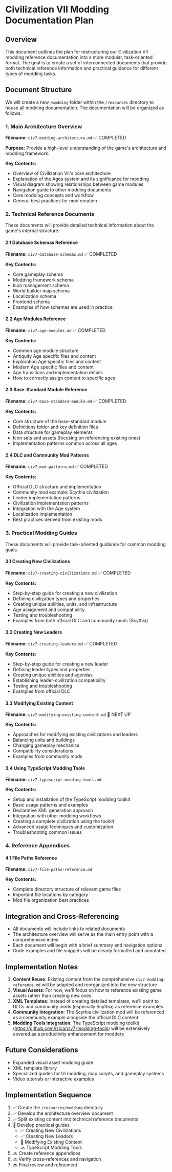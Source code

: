 # Civilization VII Modding Documentation Plan

## Overview

This document outlines the plan for restructuring our Civilization VII modding reference documentation into a more modular, task-oriented format. The goal is to create a set of interconnected documents that provide both technical reference information and practical guidance for different types of modding tasks.

## Document Structure

We will create a new `/modding` folder within the `/resources` directory to house all modding documentation. The documentation will be organized as follows:

### 1. Main Architecture Overview

**Filename:** `civ7-modding-architecture.md` ✅ COMPLETED

**Purpose:** Provide a high-level understanding of the game's architecture and modding framework.

**Key Contents:**
- Overview of Civilization VII's core architecture
- Explanation of the Ages system and its significance for modding
- Visual diagram showing relationships between game modules
- Navigation guide to other modding documents
- Core modding concepts and workflow
- General best practices for mod creation

### 2. Technical Reference Documents

These documents will provide detailed technical information about the game's internal structure.

#### 2.1 Database Schemas Reference

**Filename:** `civ7-database-schemas.md` ✅ COMPLETED

**Key Contents:**
- Core gameplay schema
- Modding framework schema
- Icon management schema
- World builder map schema
- Localization schema
- Frontend schema
- Examples of how schemas are used in practice

#### 2.2 Age Modules Reference

**Filename:** `civ7-age-modules.md` ✅ COMPLETED

**Key Contents:**
- Common age module structure
- Antiquity Age specific files and content
- Exploration Age specific files and content
- Modern Age specific files and content
- Age transitions and implementation details
- How to correctly assign content to specific ages

#### 2.3 Base-Standard Module Reference

**Filename:** `civ7-base-standard-module.md` ✅ COMPLETED

**Key Contents:**
- Core structure of the base-standard module
- Definitions folder and key definition files
- Data structure for gameplay elements
- Icon sets and assets (focusing on referencing existing ones)
- Implementation patterns common across all ages

#### 2.4 DLC and Community Mod Patterns

**Filename:** `civ7-mod-patterns.md` ✅ COMPLETED

**Key Contents:**
- Official DLC structure and implementation
- Community mod example: Scythia civilization
- Leader implementation patterns
- Civilization implementation patterns
- Integration with the Age system
- Localization implementation
- Best practices derived from existing mods

### 3. Practical Modding Guides

These documents will provide task-oriented guidance for common modding goals.

#### 3.1 Creating New Civilizations

**Filename:** `civ7-creating-civilizations.md` ✅ COMPLETED

**Key Contents:**
- Step-by-step guide for creating a new civilization
- Defining civilization types and properties
- Creating unique abilities, units, and infrastructure
- Age assignment and compatibility
- Testing and troubleshooting
- Examples from both official DLC and community mods (Scythia)

#### 3.2 Creating New Leaders

**Filename:** `civ7-creating-leaders.md` ✅ COMPLETED

**Key Contents:**
- Step-by-step guide for creating a new leader
- Defining leader types and properties
- Creating unique abilities and agendas
- Establishing leader-civilization compatibility
- Testing and troubleshooting
- Examples from official DLC

#### 3.3 Modifying Existing Content

**Filename:** `civ7-modifying-existing-content.md` 🔄 NEXT UP

**Key Contents:**
- Approaches for modifying existing civilizations and leaders
- Balancing units and buildings
- Changing gameplay mechanics
- Compatibility considerations
- Examples from community mods

#### 3.4 Using TypeScript Modding Tools

**Filename:** `civ7-typescript-modding-tools.md`

**Key Contents:**
- Setup and installation of the TypeScript modding toolkit
- Basic usage patterns and examples
- Declarative XML generation approach
- Integration with other modding workflows
- Creating a complete civilization using the toolkit
- Advanced usage techniques and customization
- Troubleshooting common issues

### 4. Reference Appendices

#### 4.1 File Paths Reference

**Filename:** `civ7-file-paths-reference.md`

**Key Contents:**
- Complete directory structure of relevant game files
- Important file locations by category
- Mod file organization best practices

## Integration and Cross-Referencing

- All documents will include links to related documents
- The architecture overview will serve as the main entry point with a comprehensive index
- Each document will begin with a brief summary and navigation options
- Code examples and file snippets will be clearly formatted and annotated

## Implementation Notes

1. **Content Reuse**: Existing content from the comprehensive `civ7-modding-reference.md` will be adapted and reorganized into the new structure
2. **Visual Assets**: For now, we'll focus on how to reference existing game assets rather than creating new ones
3. **XML Templates**: Instead of creating detailed templates, we'll point to DLCs and community mods (especially Scythia) as reference examples
4. **Community Integration**: The Scythia civilization mod will be referenced as a community example alongside the official DLC content
5. **Modding Tools Integration**: The TypeScript modding toolkit (https://github.com/izica/civ7-modding-tools) will be extensively covered as a productivity enhancement for modders

## Future Considerations

- Expanded visual asset modding guide
- XML template library
- Specialized guides for UI modding, map scripts, and gameplay systems
- Video tutorials or interactive examples

## Implementation Sequence

1. ✅ Create the `/resources/modding` directory
2. ✅ Develop the architecture overview document
3. ✅ Split existing content into technical reference documents
4. 🔄 Develop practical guides
   - ✅ Creating New Civilizations
   - ✅ Creating New Leaders
   - 🔄 Modifying Existing Content
   - 🔜 TypeScript Modding Tools
5. 🔜 Create reference appendices
6. 🔜 Verify cross-references and navigation
7. 🔜 Final review and refinement 